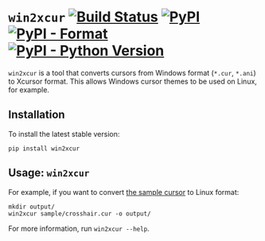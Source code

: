 # `win2xcur` [![Build Status](https://img.shields.io/github/actions/workflow/status/quantum5/win2xcur/build.yml)](https://github.com/quantum5/win2xcur/actions) [![PyPI](https://img.shields.io/pypi/v/win2xcur.svg)](https://pypi.org/project/win2xcur/) [![PyPI - Format](https://img.shields.io/pypi/format/win2xcur.svg)](https://pypi.org/project/win2xcur/) [![PyPI - Python Version](https://img.shields.io/pypi/pyversions/win2xcur.svg)](https://pypi.org/project/win2xcur/)

`win2xcur` is a tool that converts cursors from Windows format (`*.cur`,
`*.ani`) to Xcursor format. This allows Windows cursor themes to be used on
Linux, for example.

## Installation

To install the latest stable version:

    pip install win2xcur

## Usage: `win2xcur`

For example, if you want to convert [the sample cursor](sample/crosshair.cur)
to Linux format:

    mkdir output/
    win2xcur sample/crosshair.cur -o output/

For more information, run `win2xcur --help`.
